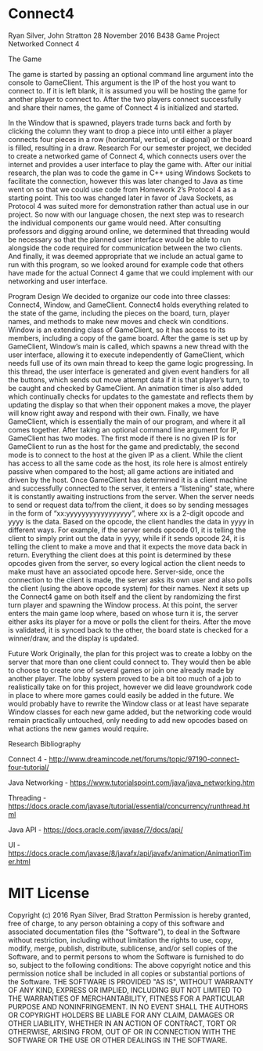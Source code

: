 # Connect4

Ryan Silver, John Stratton
28 November 2016
B438 Game Project
Networked Connect 4


The Game


The game is started by passing an optional command line argument into the console to GameClient. This argument is the IP of the host you want to connect to. If it is left blank, it is assumed you will be hosting the game for another player to connect to. After the two players connect successfully and share their names, the game of Connect 4 is initialized and started.


In the Window that is spawned, players trade turns back and forth by clicking the column they want to drop a piece into until either a player connects four pieces in a row (horizontal, vertical, or diagonal) or the board is filled, resulting in a draw.
Research
For our semester project, we decided to create a networked game of Connect 4, which connects users over the internet and provides a user interface to play the game with. After our initial research, the plan was to code the game in C++ using Windows Sockets to facilitate the connection, however this was later changed to Java as time went on so that we could use code from Homework 2’s Protocol 4 as a starting point. This too was changed later in favor of Java Sockets, as Protocol 4 was suited more for demonstration rather than actual use in our project.
So now with our language chosen, the next step was to research the individual components our game would need. After consulting professors and digging around online, we determined that threading would be necessary so that the planned user interface would be able to run alongside the code required for communication between the two clients. And finally, it was deemed appropriate that we include an actual game to run with this program, so we looked around for example code that others have made for the actual Connect 4 game that we could implement with our networking and user interface.


Program Design
We decided to organize our code into three classes: Connect4, Window, and GameClient. Connect4 holds everything related to the state of the game, including the pieces on the board, turn, player names, and methods to make new moves and check win conditions.
Window is an extending class of GameClient, so it has access to its members, including a copy of the game board. After the game is set up by GameClient, Window’s main is called, which spawns a new thread with the user interface, allowing it to execute independently of GameClient, which needs full use of its own main thread to keep the game logic progressing. In this thread, the user interface is generated and given event handlers for all the buttons, which sends out move attempt data if it is that player’s turn, to be caught and checked by GameClient. An animation timer is also added which continually checks for updates to the gamestate and reflects them by updating the display so that when their opponent makes a move, the player will know right away and respond with their own.
Finally, we have GameClient, which is essentially the main of our program, and where it all comes together. After taking an optional command line argument for IP, GameClient has two modes. The first mode if there is no given IP is for GameClient to run as the host for the game and predictably, the second mode is to connect to the host at the given IP as a client. While the client has access to all the same code as the host, its role here is almost entirely passive when compared to the host; all game actions are initiated and driven by the host.
Once GameClient has determined it is a client machine and successfully connected to the server, it enters a “listening” state, where it is constantly awaiting instructions from the server. When the server needs to send or request data to/from the client, it does so by sending messages in the form of “xx:yyyyyyyyyyyyyyyyy”, where xx is a 2-digit opcode and yyyy is the data. Based on the opcode, the client handles the data in yyyy in different ways. For example, if the server sends opcode 01, it is telling the client to simply print out the data in yyyy, while if it sends opcode 24, it is telling the client to make a move and that it expects the move data back in return. Everything the client does at this point is determined by these opcodes given from the server, so every logical action the client needs to make must have an associated opcode here.
Server-side, once the connection to the client is made, the server asks its own user and also polls the client (using the above opcode system) for their names. Next it sets up the Connect4 game on both itself and the client by randomizing the first turn player and spawning the Window process. At this point, the server enters the main game loop where, based on whose turn it is, the server either asks its player for a move or polls the client for theirs. After the move is validated, it is synced back to the other, the board state is checked for a winner/draw, and the display is updated.


Future Work
Originally, the plan for this project was to create a lobby on the server that more than one client could connect to. They would then be able to choose to create one of several games or join one already made by another player. The lobby system proved to be a bit too much of a job to realistically take on for this project, however we did leave groundwork code in place to where more games could easily be added in the future. We would probably have to rewrite the Window class or at least have separate Window classes for each new game added, but the networking code would remain practically untouched, only needing to add new opcodes based on what actions the new games would require.



Research Bibliography


Connect 4 - http://www.dreamincode.net/forums/topic/97190-connect-four-tutorial/


Java Networking - https://www.tutorialspoint.com/java/java_networking.htm


Threading - https://docs.oracle.com/javase/tutorial/essential/concurrency/runthread.html


Java API - https://docs.oracle.com/javase/7/docs/api/


UI - https://docs.oracle.com/javase/8/javafx/api/javafx/animation/AnimationTimer.html 





# MIT License
Copyright (c) 2016 Ryan Silver, Brad Stratton
Permission is hereby granted, free of charge, to any person obtaining a copy
of this software and associated documentation files (the "Software"), to deal
in the Software without restriction, including without limitation the rights
to use, copy, modify, merge, publish, distribute, sublicense, and/or sell
copies of the Software, and to permit persons to whom the Software is
furnished to do so, subject to the following conditions:
The above copyright notice and this permission notice shall be included in all
copies or substantial portions of the Software.
THE SOFTWARE IS PROVIDED "AS IS", WITHOUT WARRANTY OF ANY KIND, EXPRESS OR
IMPLIED, INCLUDING BUT NOT LIMITED TO THE WARRANTIES OF MERCHANTABILITY,
FITNESS FOR A PARTICULAR PURPOSE AND NONINFRINGEMENT. IN NO EVENT SHALL THE
AUTHORS OR COPYRIGHT HOLDERS BE LIABLE FOR ANY CLAIM, DAMAGES OR OTHER
LIABILITY, WHETHER IN AN ACTION OF CONTRACT, TORT OR OTHERWISE, ARISING FROM,
OUT OF OR IN CONNECTION WITH THE SOFTWARE OR THE USE OR OTHER DEALINGS IN THE
SOFTWARE.
